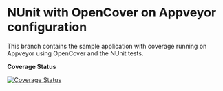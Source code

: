 NUnit with OpenCover on Appveyor configuration
==================

This branch contains the sample application with coverage running on Appveyor using OpenCover and the NUnit tests.

**Coverage Status**


[![Coverage Status](https://coveralls.io/repos/github/ankitvijay/coveriosample/badge.svg)](https://coveralls.io/github/ankitvijay/coveriosample)
